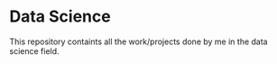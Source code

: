 # Data Science

This repository containts all the work/projects done by me in the data science field.

